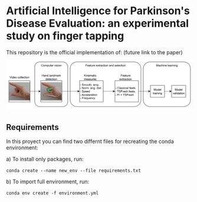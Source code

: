 # Artificial Intelligence for Parkinson's Disease Evaluation: an experimental study on finger tapping

This repository is the official implementation of: (future link to the paper)

<img src="data/StepsFTinCV.png" width="900">

## Requirements

In this proyect you can find two differnt files for recreating the conda environment:

a) To install only packages, run:

```setup
conda create --name new_env --file requirements.txt
```

b) To import full environment, run:

```setup
conda env create -f environment.yml
```
